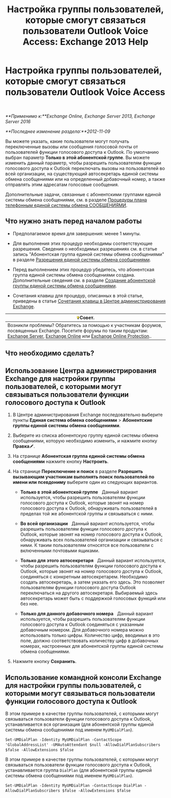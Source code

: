 ﻿---
title: 'Настройка группы пользователей, которые смогут связаться пользователи Outlook Voice Access: Exchange 2013 Help'
TOCTitle: Настройка группы пользователей, которые смогут связаться пользователи Outlook Voice Access
ms:assetid: a8dc0f9e-dc86-4128-af63-d4e550aed5bb
ms:mtpsurl: https://technet.microsoft.com/ru-ru/library/Ee423551(v=EXCHG.150)
ms:contentKeyID: 50488810
ms.date: 05/22/2018
mtps_version: v=EXCHG.150
ms.translationtype: MT
---

# Настройка группы пользователей, которые смогут связаться пользователи Outlook Voice Access

 

_**Применимо к:**Exchange Online, Exchange Server 2013, Exchange Server 2016_

_**Последнее изменение раздела:**2012-11-09_

Вы можете указать, какие пользователи могут получать переключенные вызовы или сообщения голосовой почты от пользователей функции голосового доступа к Outlook. По умолчанию выбран параметр **Только в этой абонентской группе**. Вы можете изменить данный параметр, чтобы разрешить пользователям функции голосового доступа к Outlook переключать вызовы на пользователей во всей организации, на существующий автосекретарь единой системы обмена сообщениями или на определенный добавочный номер, а также отправлять этим адресатам голосовые сообщения.

Дополнительные задачи, связанные с абонентскими группами единой системы обмена сообщениями, см. в разделе [Процедуры плана телефонным единой системы обмена СООБЩЕНИЯМИ](um-dial-plan-procedures-exchange-2013-help.md).

## Что нужно знать перед началом работы

  - Предполагаемое время для завершения: менее 1 минуты.

  - Для выполнения этих процедур необходимы соответствующие разрешения. Сведения о необходимых разрешениях см. в статье запись "Абонентская группа единой системы обмена сообщениями" в разделе [Разрешения единой системы обмена сообщениями](unified-messaging-permissions-exchange-2013-help.md).

  - Перед выполнением этих процедур убедитесь, что абонентская группа единой системы обмена сообщениями создана. Дополнительные сведения см. в разделе [Создание абонентской группы единой системы обмена сообщениями](create-a-um-dial-plan-exchange-2013-help.md).

  - Сочетания клавиш для процедур, описанных в этой статье, приведены в статье [Сочетания клавиш в Центре администрирования Exchange](keyboard-shortcuts-in-the-exchange-admin-center-exchange-online-protection-help.md).

<table>
<thead>
<tr class="header">
<th><img src="images/Bb124558.tip(EXCHG.150).gif" title="Совет" alt="Совет" />Совет.</th>
</tr>
</thead>
<tbody>
<tr class="odd">
<td>Возникли проблемы? Обратитесь за помощью к участникам форумов, посвященных Exchange. Посетите форумы по таким продуктам: <a href="https://go.microsoft.com/fwlink/p/?linkid=60612">Exchange Server</a>, <a href="https://go.microsoft.com/fwlink/p/?linkid=267542">Exchange Online</a> или <a href="https://go.microsoft.com/fwlink/p/?linkid=285351">Exchange Online Protection</a>..</td>
</tr>
</tbody>
</table>


## Что необходимо сделать?

## Использование Центра администрирования Exchange для настройки группы пользователей, с которыми могут связываться пользователи функции голосового доступа к Outlook

1.  В Центре администрирования Exchange последовательно выберите пункты **Единая система обмена сообщениями** \> **Абонентские группы единой системы обмена сообщениями**.

2.  Выберите из списка абонентскую группу единой системы обмена сообщениями, которую необходимо изменить, и нажмите кнопку **Правка**![Значок редактирования](images/Bb124582.6f53ccb2-1f13-4c02-bea0-30690e6ea71d(EXCHG.150).gif "Значок редактирования").

3.  На странице **Абонентская группа единой системы обмена сообщениями** нажмите кнопку **Настроить**.

4.  На странице **Переключение и поиск** в разделе **Разрешить вызывающим участникам выполнять поиск пользователей по имени или псевдониму** выберите один из следующих вариантов.
    
      - **Только в этой абонентской группе**   Данный вариант используется, чтобы разрешить пользователям функции голосового доступа к Outlook, которые звонят на номер голосового доступа к Outlook, обнаруживать пользователей в пределах той же абонентской группы и связываться с ними.
    
      - **Во всей организации**   Данный вариант используется, чтобы разрешить пользователям функции голосового доступа к Outlook, которые звонят на номер голосового доступа к Outlook, обнаруживать всех пользователей организации и связываться с ними. К таким пользователям относятся все пользователи с включенными почтовыми ящиками.
    
      - **Только для этого автосекретаря**   Данный вариант используется, чтобы разрешить пользователям функции голосового доступа к Outlook, которые звонят на номер голосового доступа к Outlook, соединяться с конкретным автосекретарем. Необходимо создать автосекретарь, а затем указать его здесь. Это позволяет пользователям функции голосового доступа Outlook переключаться на другого автосекретаря. Выбираемый здесь автосекретарь может быть с поддержкой голосовых функций или без нее.
    
      - **Только для данного добавочного номера**   Данный вариант используется, чтобы разрешить пользователям функции голосового доступа к Outlook соединяться с указанным добавочным номером. Для добавочного номера можно использовать только цифры. Количество цифр, вводимых в это поле, должно соответствовать количеству цифр в добавочных номерах, настроенных для абонентской группы единой системы обмена сообщениями.

5.  Нажмите кнопку **Сохранить**.

## Использование командной консоли Exchange для настройки группы пользователей, с которыми могут связываться пользователи функции голосового доступа к Outlook

В этом примере в качестве группы пользователей, с которыми могут связываться пользователи функции голосового доступа к Outlook, устанавливается вся организация (для абонентской группы единой системы обмена сообщениями под именем `MyUMDialPlan`).

    Set-UMDialPlan -Identity MyUMDialPlan -ContactScope 'GlobalAddressList' -UMAutoAttendant $null -AllowDialPlanSubscribers $false -AllowExtensions $false

В этом примере в качестве группы пользователей, с которыми могут связываться пользователи функции голосового доступа к Outlook, устанавливается группа `DialPlan` (для абонентской группы единой системы обмена сообщениями под именем `MyUMDialPlan`).

    Set-UMDialPlan -Identity MyUMDialPlan -ContactScope DialPlan -AllowDialPlanSubscribers $false -AllowExtensions $false

